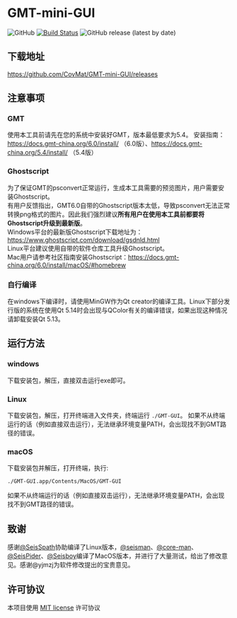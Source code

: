 # GMT-mini-GUI

![GitHub](https://img.shields.io/github/license/CovMat/GMT-mini-GUI)
[![Build Status](https://travis-ci.org/CovMat/GMT-mini-GUI.svg?branch=master)](https://travis-ci.org/CovMat/GMT-mini-GUI)
![GitHub release (latest by date)](https://img.shields.io/github/v/release/CovMat/GMT-mini-GUI)

## 下载地址

https://github.com/CovMat/GMT-mini-GUI/releases

## 注意事项

### GMT

使用本工具前请先在您的系统中安装好GMT，版本最低要求为5.4。
安装指南：https://docs.gmt-china.org/6.0/install/ （6.0版）、https://docs.gmt-china.org/5.4/install/ （5.4版）

### Ghostscript

为了保证GMT的psconvert正常运行，生成本工具需要的预览图片，用户需要安装Ghostscript。  
有用户反馈指出，GMT6.0自带的Ghostscript版本太低，导致psconvert无法正常转换png格式的图片。因此我们强烈建议**所有用户在使用本工具前都要将Ghostscript升级到最新版**。  
Windows平台的最新版Ghostscript下载地址为：https://www.ghostscript.com/download/gsdnld.html  
Linux平台建议使用自带的软件仓库工具升级Ghostscript。  
Mac用户请参考社区指南安装Ghostscript：https://docs.gmt-china.org/6.0/install/macOS/#homebrew

### 自行编译
在windows下编译时，请使用MinGW作为Qt creator的编译工具。Linux下部分发行版的系统在使用Qt 5.14时会出现与QColor有关的编译错误，如果出现这种情况请卸载安装Qt 5.13。

## 运行方法

### windows

下载安装包，解压，直接双击运行exe即可。

### Linux

下载安装包，解压，打开终端进入文件夹，终端运行 `./GMT-GUI`。
如果不从终端运行的话（例如直接双击运行），无法继承环境变量PATH，会出现找不到GMT路径的错误。

### macOS

下载安装包并解压，打开终端，执行:
```
./GMT-GUI.app/Contents/MacOS/GMT-GUI
```
如果不从终端运行的话（例如直接双击运行），无法继承环境变量PATH，会出现找不到GMT路径的错误。

## 致谢

感谢[@SeisSpath](https://github.com/SeisSpath)协助编译了Linux版本，[@seisman](https://github.com/seisman)、[@core-man](https://github.com/core-man)、[@SeisPider](https://github.com/SeisPider)、[@Seisboy](https://github.com/Seisboy)编译了MacOS版本，并进行了大量测试，给出了修改意见。感谢@yjmzj为软件修改提出的宝贵意见。

## 许可协议

本项目使用 [MIT license](https://github.com/CovMat/GMT-mini-GUI/blob/master/LICENSE) 许可协议